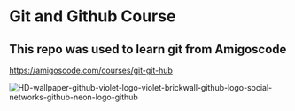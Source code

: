 # Git and Github Course

## This repo was used to learn git from Amigoscode

https://amigoscode.com/courses/git-git-hub

![HD-wallpaper-github-violet-logo-violet-brickwall-github-logo-social-networks-github-neon-logo-github](https://user-images.githubusercontent.com/97565641/154548207-b9fc44a9-d891-4c13-b3e8-6ed5ce824f0d.jpeg)

